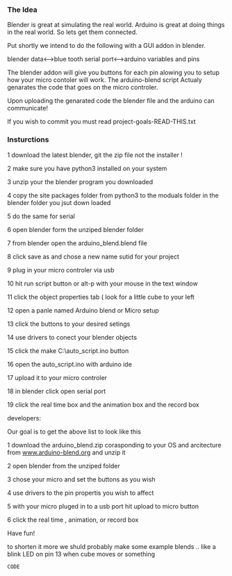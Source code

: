 

### The Idea
Blender is great at simulating the real world.
Arduino is great at doing things in the real world.
So lets get them connected.

Put shortly we intend to do the following with a GUI addon in blender.

blender data<-->blue tooth serial port<-->arduino variables and pins

The blender addon will give you buttons for each pin alowing you to 
setup how your micro contoler will work.  The arduino-blend script 
Actualy genarates the code that goes on the micro controler.

Upon uploading the genarated code the blender file and the arduino 
can communicate!





If you wish to commit you must read project-goals-READ-THIS.txt

### Insturctions 


1 download the latest blender, git the zip file not the installer !

2 make sure you have python3 installed on your system 

3 unzip your the blender program you downloaded 

4 copy the site packages folder from python3 to the moduals folder in the blender folder you jsut down loaded

5 do the same for serial

6 open blender form the unziped blender folder

7 from blender open the arduino_blend.blend file 

8 click save as and chose a new name sutid for your project

9 plug in your micro controler via usb

10 hit run script button or alt-p with your mouse in the text window

11 click the object properties tab ( look for a little cube to your left 

12 open a panle named Arduino blend or Micro setup 

13 click the buttons to your desired setings

14 use drivers to conect your blender objects

15 click the make C:\auto_script.ino button

16 open the auto_script.ino with arduino ide

17 upload it to your micro controler

18 in blender click open serial port 

19 click the real time box and the animation box and the record box

developers:

Our goal is to get the above list to look like this

1 download the arduino_blend.zip corasponding to your OS and arcitecture from www.arduino-blend.org and unzip it

2 open blender from the unziped folder

3 chose your micro and set the buttons as you wish

4 use drivers to the pin propertis you wish to affect 

5 with your micro pluged in to a usb port hit upload to micro button

6 click the real time , animation, or record box 

Have fun!

to shorten it more we shuld probably make some example blends .. like a blink LED on pin 13 when cube moves or something  



```
CODE
```



